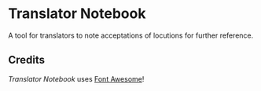 Translator Notebook
===================

A tool for translators to note acceptations of locutions for further reference.

Credits
-------

_Translator Notebook_ uses [Font Awesome][font-awesome]!

  [font-awesome]: http://fortawesome.github.com/Font-Awesome
